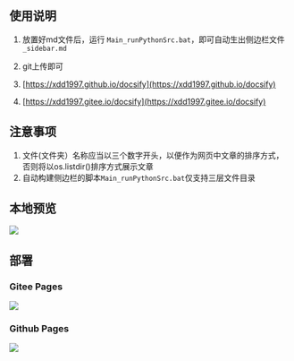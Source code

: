 ## 使用说明

1. 放置好md文件后，运行 `Main_runPythonSrc.bat`，即可自动生出侧边栏文件 `_sidebar.md`

2. git上传即可 

3. [https://xdd1997.github.io/docsify](https://xdd1997.github.io/docsify)

4. [https://xdd1997.gitee.io/docsify](https://xdd1997.gitee.io/docsify)

   

## 注意事项

1. 文件(文件夹）名称应当以三个数字开头，以便作为网页中文章的排序方式，否则将以os.listdir()排序方式展示文章
2. 自动构建侧边栏的脚本`Main_runPythonSrc.bat`仅支持三层文件目录



## 本地预览
![](https://mypic2016.oss-cn-beijing.aliyuncs.com/picGo/20221128104300.png)




## 部署

### Gitee Pages

![](https://mypic2016.oss-cn-beijing.aliyuncs.com/picGo/202211262015568.png)

### Github Pages
![](https://mypic2016.oss-cn-beijing.aliyuncs.com/picGo/202211262019706.png)
